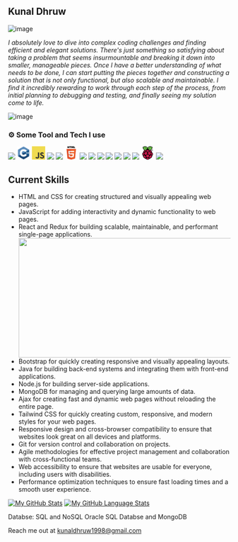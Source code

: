 ## Kunal Dhruw

![image](https://user-images.githubusercontent.com/108332747/216622292-f7000aa9-2e2c-46f7-8502-001a32fa0384.png)

*I absolutely love to dive into complex coding challenges and finding efficient and elegant solutions. There's just something so satisfying about taking a problem that seems insurmountable and breaking it down into smaller, manageable pieces. Once I have a better understanding of what needs to be done, I can start putting the pieces together and constructing a solution that is not only functional, but also scalable and maintainable. I find it incredibly rewarding to work through each step of the process, from initial planning to debugging and testing, and finally seeing my solution come to life.*

![image](https://user-images.githubusercontent.com/108332747/216620984-8c8c0161-410a-46d1-b0d8-a94bc9ad4d35.png)

### ⚙️ Some Tool and Tech I use
<code><img height="30" src="https://avatars0.githubusercontent.com/u/1525981?s=200&v=4"></code>
<code><img height="30" src="https://raw.githubusercontent.com/github/explore/80688e429a7d4ef2fca1e82350fe8e3517d3494d/topics/cpp/cpp.png"></code>
<code><img height="30" src="https://raw.githubusercontent.com/github/explore/80688e429a7d4ef2fca1e82350fe8e3517d3494d/topics/javascript/javascript.png"></code>
<code><img height="30" src="https://avatars3.githubusercontent.com/u/9950313?s=200&v=4"></code>
  <code><img height="30" src="https://avatars1.githubusercontent.com/u/45120?s=200&v=4"></code>
<code><img height="30" src="https://raw.githubusercontent.com/github/explore/80688e429a7d4ef2fca1e82350fe8e3517d3494d/topics/html/html.png"></code>
<code><img height="30" src="https://avatars1.githubusercontent.com/u/1517864?s=200&v=4"></code>
<code><img height="30" src="https://avatars1.githubusercontent.com/u/2918581?s=200&v=4"></code>
<code><img height="30" src="https://avatars3.githubusercontent.com/u/18133?s=200&v=4"></code>
<code><img height="30" src="https://avatars1.githubusercontent.com/u/5009934?s=200&v=4"></code>
<code><img height="30" src="https://avatars0.githubusercontent.com/u/365630?s=88&v=4"></code>
<code><img height="30" src="https://avatars.githubusercontent.com/u/15658638"></code>
<code><img height="30" src="https://avatars.githubusercontent.com/u/34455048"></code>
<code><img height="30" src="https://raw.githubusercontent.com/github/explore/80688e429a7d4ef2fca1e82350fe8e3517d3494d/topics/raspberry-pi/raspberry-pi.png"></code>
<code><img height="30" src="https://avatars2.githubusercontent.com/u/1728152?s=200&v=4"></code>  

## Current Skills

 - HTML and CSS for creating structured and visually appealing web
   pages.
 -  JavaScript for adding interactivity and dynamic functionality to web pages.
 -  React and Redux for building scalable, maintainable, and performant single-page applications. <img width="490" height="270" src="https://media.giphy.com/media/9B8wYztAoe1zO/source.gif" align=right>
 -  Bootstrap for quickly creating responsive and visually appealing layouts.
 -  Java for building back-end systems and integrating them with front-end applications.
 -  Node.js for building server-side applications.
 -  MongoDB for managing and querying large amounts of data.
 -  Ajax for creating fast and dynamic web pages without reloading the entire page.
 -  Tailwind CSS for quickly creating custom, responsive, and modern styles for your web pages.
 -  Responsive design and cross-browser compatibility to ensure that websites look great on all devices and platforms.
 -  Git for version control and collaboration on projects.
 -  Agile methodologies for effective project management and collaboration with cross-functional teams.
 -  Web accessibility to ensure that websites are usable for everyone, including users with disabilities.
 -  Performance optimization techniques to ensure fast loading times and a smooth user experience.



[![My GitHub Stats](https://github-readme-stats.vercel.app/api/?username=KunalDhruw&count_private=true&theme=tokyonight&showicons=true)]()
[![My GitHub Language Stats](https://github-readme-stats.vercel.app/api/top-langs/?username=KunalDhruw&langs_count=5&theme=tokyonight)]()



Databse: SQL and NoSQL
Oracle SQL Databse and MongoDB

Reach me out at kunaldhruw1998@gmail.com
